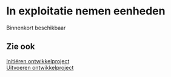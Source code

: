 # In exploitatie nemen eenheden

Binnenkort beschikbaar

## Zie ook

[Initiëren ontwikkelproject](../initieren-ontwikkelproject/)  
[Uitvoeren ontwikkelproject](../uitvoeren-ontwikkelproject/)

